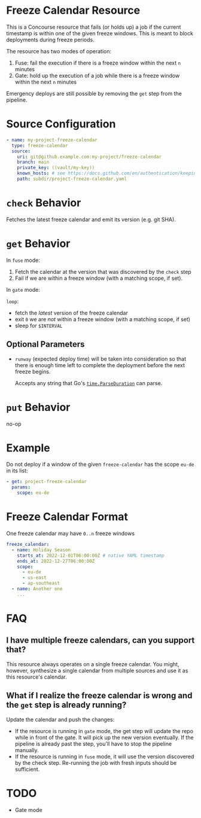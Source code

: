 # Freeze Calendar Resource

This is a Concourse resource that fails (or holds up) a job if the current timestamp is within one of the given freeze windows. This is meant to block deployments during freeze periods.

The resource has two modes of operation:

1. Fuse: fail the execution if there is a freeze window within the next `n` minutes
1. Gate: hold up the execution of a job while there is a freeze window within the next `n` minutes

Emergency deploys are still possible by removing the `get` step from the pipeline.

# Source Configuration

```yaml
- name: my-project-freeze-calendar
  type: freeze-calendar
  source:
    uri: git@github.example.com:my-project/freeze-calendar
    branch: main
    private_key: ((vault/my-key))
    known_hosts: # see https://docs.github.com/en/authentication/keeping-your-account-and-data-secure/githubs-ssh-key-fingerprints
    path: subdir/project-freeze-calendar.yaml
```

# `check` Behavior

Fetches the latest freeze calendar and emit its version (e.g. git SHA).

# `get` Behavior

In `fuse` mode:

  1. Fetch the calendar at the version that was discovered by the `check` step
  1. Fail if we are within a freeze window (with a matching scope, if set).

In `gate` mode:

  `loop`:

  - fetch the _latest_ version of the freeze calendar
  - exit `0` we are _not_ within a freeze window (with a matching scope, if set)
  - sleep for `$INTERVAL`

## Optional Parameters

* `runway` (expected deploy time) will be taken into consideration so that there is enough time left to complete the deployment before the next freeze begins.

  Accepts any string that Go's [`time.ParseDuration`](https://pkg.go.dev/time#ParseDuration) can parse.

# `put` Behavior

no-op

# Example

Do not deploy if a window of the given `freeze-calendar` has the scope `eu-de` in its list:

```yaml
- get: project-freeze-calendar
  params:
    scope: eu-de
```

# Freeze Calendar Format

One freeze calendar may have `0..n` freeze windows

```yaml
freeze_calendar:
  - name: Holiday Season
    starts_at: 2022-12-01T06:00:00Z # native YAML timestamp
    ends_at: 2022-12-27T06:00:00Z
    scope:
      - eu-de
      - us-east
      - ap-southeast
  - name: Another one
    ...
```

# FAQ

## I have multiple freeze calendars, can you support that?

This resource always operates on a single freeze calendar. You might, however, synthesize a single calendar from multiple sources and use it as this resource's calendar.

## What if I realize the freeze calendar is wrong and the `get` step is already running?

Update the calendar and push the changes:

* If the resource is running in `gate` mode, the get step will update the repo while in front of the gate. It will pick up the new version eventually. If the pipeline is already past the step, you'll have to stop the pipeline manually.
* If the resource is running in `fuse` mode, it will use the version discovered by the check step. Re-running the job with fresh inputs should be sufficient.

# TODO

* Gate mode
